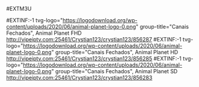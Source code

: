 #EXTM3U

#EXTINF:-1 tvg-logo="https://logodownload.org/wp-content/uploads/2020/06/animal-planet-logo-0.png" group-title="Canais Fechados", Animal Planet FHD
http://vipeiptv.com:25461/Crystian123/crystian123/856287
#EXTINF:-1 tvg-logo="https://logodownload.org/wp-content/uploads/2020/06/animal-planet-logo-0.png" group-title="Canais Fechados", Animal Planet HD
http://vipeiptv.com:25461/Crystian123/crystian123/856285
#EXTINF:-1 tvg-logo="https://logodownload.org/wp-content/uploads/2020/06/animal-planet-logo-0.png" group-title="Canais Fechados", Animal Planet SD
http://vipeiptv.com:25461/Crystian123/crystian123/856283
